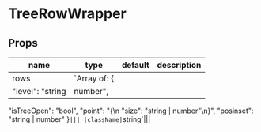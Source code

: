 # TreeRowWrapper

## Props

|name|type|default|description|
|----|----|-------|-----------|
|rows|`Array of: {
  "level": "string | number",
  "isTreeOpen": "bool",
  "point": "{\n  \"size\": \"string | number\"\n}",
  "posinset": "string | number"
}`|||
|className|`string`|||



